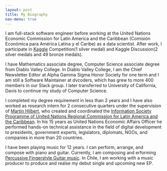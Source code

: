 ```yaml
---
layout: post
title: My Biography
nav-menu: true
---
```

I am full-stack software engineer before working at the United Nations Economic Commission for Latin America and the Caribbean (Comisión Económica para América Latina y el Caribe) as a data scientist. After work, I participate in [Kaggle](https://www.kaggle.com/agilesifaka) Competition(1 silver medal) and Kaggle  Discussion(2 silver medals and 49 bronze medals).

I have Mathematics associate degree, Computer Science associate degree from Diablo Valley College. In Diablo Valley College, I am the Chief Newsletter Editor at Alpha Gamma Sigma Honor Society for one term and I am still a Software Maintainer at dvcoders, which has grew to more 400 members in our Slack group. I later transferred to University of California, Davis to continue my study of Computer Science. 

I completed my degree requirement in less than 2 years and I have also worked as research intern for 2 consecutive quarters under the supervision of [Martin Hilbert](https://communication.ucdavis.edu/people/hilbert), who created and coordinated the [Information Society Programme of United Nations Regional Commission for Latin America and the Caribbean](http://www.cepal.org/SocInfo). In his 15 years as United Nations Economic Affairs Officer he performed hands-on technical assistance in the field of digital development to presidents, government experts, legislators, diplomats, NGOs, and companies in more than 20 countries.

I have been playing music for 12 years. I can perform, arrange, and compose with piano and guitar. Currently, I am composing and erforming [Percussive Fingerstyle Guitar music](https://en.wikipedia.org/wiki/Fingerstyle_guitar#Percussive_approach). In Chile, I am working with a music producer to produce and realse my debut single and upcoming new EP.
